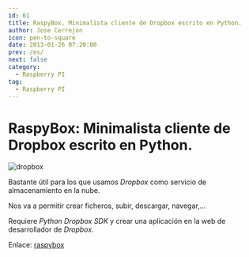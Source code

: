 ```yaml
---
id: 61
title: RaspyBox. Minimalista cliente de Dropbox escrito en Python.
author: Jose Cerrejon
icon: pen-to-square
date: 2013-01-26 07:20:00
prev: /es/
next: false
category:
  - Raspberry PI
tag:
  - Raspberry PI
---
```


# RaspyBox: Minimalista cliente de Dropbox escrito en Python.

![dropbox](/images/dropbox.jpg)

Bastante útil para los que usamos *Dropbox* como servicio de almacenamiento en la nube.

Nos va a permitir crear ficheros, subir, descargar, navegar,...

Requiere *Python Dropbox SDK* y crear una aplicación en la web de desarrollador de *Dropbox*.

Enlace: [raspybox](http://sourceforge.net/projects/raspybox/) 